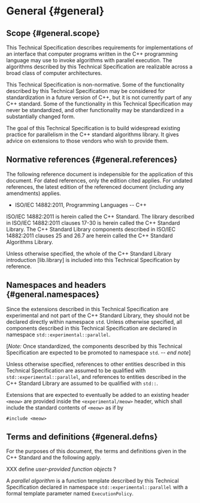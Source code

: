 # General {#general}

## Scope {#general.scope}

This Technical Specification describes requirements for implementations of an
interface that computer programs written in the C++ programming language may
use to invoke algorithms with parallel execution. The algorithms described by
this Technical Specification are realizable across a broad class of
computer architectures.

This Technical Specification is non-normative. Some of the functionality
described by this Technical Specification may be considered for standardization
in a future version of C++, but it is not currently part of any C++ standard.
Some of the functionality in this Technical Specification may never be
standardized, and other functionality may be standardized in a substantially
changed form.

The goal of this Technical Specification is to build widespread existing
practice for parallelism in the C++ standard algorithms library. It gives
advice on extensions to those vendors who wish to provide them.

## Normative references {#general.references}

The following reference document is indepensible for the application of this
document. For dated references, only the edition cited applies. For undated
references, the latest edition of the referenced document (including any
amendments) applies.

* ISO/IEC 14882:2011, Programming Languages -- C++

ISO/IEC 14882:2011 is herein called the C++ Standard. The library described in
ISO/IEC 14882:2011 clauses 17-30 is herein called the C++ Standard Library. The
C++ Standard Library components described in ISO/IEC 14882:2011 clauses 25 and
26.7 are herein called the C++ Standard Algorithms Library.

Unless otherwise specified, the whole of the C++ Standard Library introduction
[lib.library] is included into this Technical Specification by reference.

## Namespaces and headers {#general.namespaces}

Since the extensions described in this Technical Specification are
experimental and not part of the C++ Standard Library, they should not be
declared directly within namespace `std`. Unless otherwise specified, all
components described in this Technical Specification are declared in namespace
`std::experimental::parallel`.

[*Note:* Once standardized, the components described by this Technical Specification
are expected to be promoted to namespace `std`. -- *end note*]

Unless otherwise specified, references to other entities described in this
Technical Specification are assumed to be qualified with
`std::experimental::parallel`, and references to entities described in the
C++ Standard Library are assumed to be qualified with `std::`.

Extensions that are expected to eventually be added to an existing header
`<meow>` are provided inside the `<experimental/meow>` header, which shall
include the standard contents of `<meow>` as if by

    #include <meow>

## Terms and definitions {#general.defns}

For the purposes of this document, the terms and definitions given in the C++
Standard and the following apply.

XXX define *user-provided function objects* ?

A *parallel algorithm* is a function template described by this Technical Specification declared in namespace `std::experimental::parallel` with a formal template parameter named `ExecutionPolicy`.

